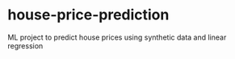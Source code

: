 # house-price-prediction
ML project to predict house prices using synthetic data and linear regression

